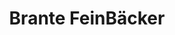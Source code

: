 ---
title: "Brante FeinBäcker"
url: /bad-oeynhausen/brante-feinbaecker-loher-busch/
shop: Bäckerei
---